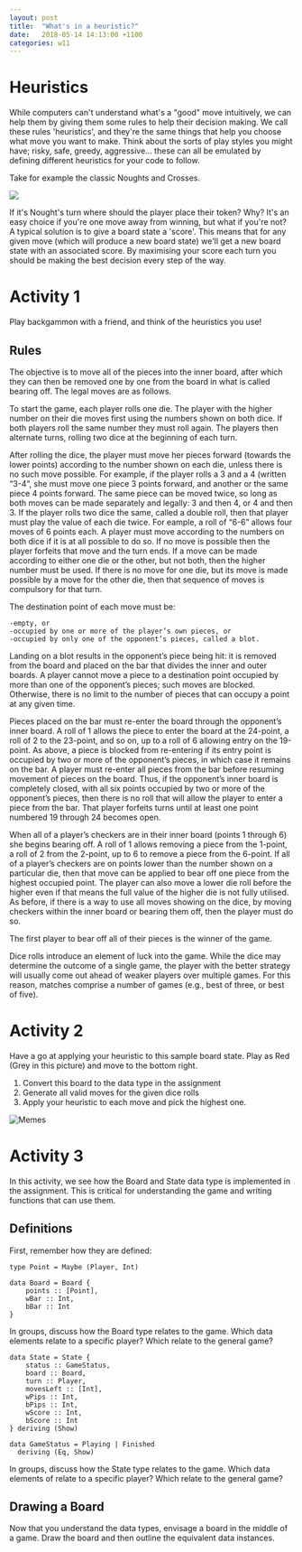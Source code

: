 ```yaml
---
layout: post
title:  "What's in a heuristic?"
date:   2018-05-14 14:13:00 +1100
categories: w11
---
```


# Heuristics

While computers can't understand what's a "good" move intuitively, we can help them by giving them some rules to help their decision making. We call these rules 'heuristics', and they're the same things that help you choose what move you want to make. Think about the sorts of play styles you might have; risky, safe, greedy, aggressive... these can all be emulated by defining different heuristics for your code to follow.

Take for example the classic Noughts and Crosses. 

![](https://github.com/COMP1100-PAL/comp1100-pal.github.io/blob/master/img/32454409_2651790308194607_2645218062084603904_n.png?raw=true)

If it's Nought's turn where should the player place their token? Why?
It's an easy choice if you're one move away from winning, but what if you're not? A typical solution is to give a board state a 'score'. This means that for any given move (which will produce a new board state) we'll get a new board state with an associated score. By maximising your score each turn you should be making the best decision every step of the way.

# Activity 1

Play backgammon with a friend, and think of the heuristics you use!

## Rules

The objective is to move all of the pieces into the inner board, after which they can then be removed one by one from the board in what is called bearing off. The legal moves are as follows.

To start the game, each player rolls one die. The player with the higher number on their die moves first using the numbers shown on both dice. If both players roll the same number they must roll again. The players then alternate turns, rolling two dice at the beginning of each turn.

After rolling the dice, the player must move her pieces forward (towards the lower points) according to the number shown on each die, unless there is no such move possible. For example, if the player rolls a 3 and a 4 (written “3-4”, she must move one piece 3 points forward, and another or the same piece 4 points forward. The same piece can be moved twice, so long as both moves can be made separately and legally: 3 and then 4, or 4 and then 3. If the player rolls two dice the same, called a double roll, then that player must play the value of each die twice. For eample, a roll of “6-6” allows four moves of 6 points each. A player must move according to the numbers on both dice if it is at all possible to do so. If no move is possible then the player forfeits that move and the turn ends. If a move can be made according to either one die or the other, but not both, then the higher number must be used. If there is no move for one die, but its move is made possible by a move for the other die, then that sequence of moves is compulsory for that turn.

The destination point of each move must be:

    -empty, or
    -occupied by one or more of the player’s own pieces, or
    -occupied by only one of the opponent’s pieces, called a blot.

Landing on a blot results in the opponent’s piece being hit: it is removed from the board and placed on the bar that divides the inner and outer boards. A player cannot move a piece to a destination point occupied by more than one of the opponent’s pieces; such moves are blocked. Otherwise, there is no limit to the number of pieces that can occupy a point at any given time.

Pieces placed on the bar must re-enter the board through the opponent’s inner board. A roll of 1 allows the piece to enter the board at the 24-point, a roll of 2 to the 23-point, and so on, up to a roll of 6 allowing entry on the 19-point. As above, a piece is blocked from re-entering if its entry point is occupied by two or more of the opponent’s pieces, in which case it remains on the bar. A player must re-enter all pieces from the bar before resuming movement of pieces on the board. Thus, if the opponent’s inner board is completely closed, with all six points occupied by two or more of the opponent’s pieces, then there is no roll that will allow the player to enter a piece from the bar. That player forfeits turns until at least one point numbered 19 through 24 becomes open.

When all of a player’s checkers are in their inner board (points 1 through 6) she begins bearing off. A roll of 1 allows removing a piece from the 1-point, a roll of 2 from the 2-point, up to 6 to remove a piece from the 6-point. If all of a player’s checkers are on points lower than the number shown on a particular die, then that move can be applied to bear off one piece from the highest occupied point. The player can also move a lower die roll before the higher even if that means the full value of the higher die is not fully utilised. As before, if there is a way to use all moves showing on the dice, by moving checkers within the inner board or bearing them off, then the player must do so.

The first player to bear off all of their pieces is the winner of the game.

Dice rolls introduce an element of luck into the game. While the dice may determine the outcome of a single game, the player with the better strategy will usually come out ahead of weaker players over multiple games. For this reason, matches comprise a number of games (e.g., best of three, or best of five).

# Activity 2

Have a go at applying your heuristic to this sample board state. Play as Red (Grey in this picture) and move to the bottom right.

1. Convert this board to the data type in the assignment
2. Generate all valid moves for the given dice rolls
3. Apply your heuristic to each move and pick the highest one.

![Memes](https://github.com/COMP1100-PAL/comp1100-pal.github.io/blob/master/img/sample_board.png?raw=true "Sample MLG text fam")

# Activity 3

In this activity, we see how the Board and State data type is implemented in the assignment. This is critical for understanding the game and writing functions that can use them.

## Definitions

First, remember how they are defined:

	type Point = Maybe (Player, Int)

	data Board = Board {
		points :: [Point],
		wBar :: Int,
		bBar :: Int
	}

In groups, discuss how the Board type relates to the game. Which data elements relate to a specific player? Which relate to the general game?

	data State = State {
		status :: GameStatus,
		board :: Board,
		turn :: Player,
		movesLeft :: [Int],
		wPips :: Int,
		bPips :: Int,
		wScore :: Int,
		bScore :: Int
	} deriving (Show)

	data GameStatus = Playing | Finished
	  deriving (Eq, Show)

In groups, discuss how the State type relates to the game. Which data elements of relate to a specific player? Which relate to the general game?


## Drawing a Board

Now that you understand the data types, envisage a board in the middle of a game. Draw the board and then outline the equivalent data instances.
